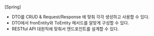 [Spring]
- DTO를 CRUD & Request/Response 에 맞춰 각각 생성하고 사용할 수 있다.
- DTO에서 fronEntity와 ToEntity 메서드를 알맞게 구성할 수 있다.
- RESTful API 대원칙에 맞춰서 엔드포인트를 설계할 수 있다.
